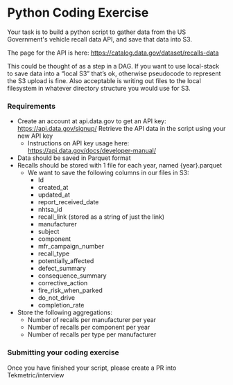 # Python Coding Exercise

Your task is to build a python script to gather data from the US Government's vehicle recall data API, and save that data into S3. 

The page for the API is here: https://catalog.data.gov/dataset/recalls-data

This could be thought of as a step in a DAG. If you want to use local-stack to save data into a “local S3” that’s ok, otherwise pseudocode to represent the S3 upload is fine. Also acceptable is writing out files to the local filesystem in whatever directory structure you would use for S3.

### Requirements
- Create an account at api.data.gov to get an API key: https://api.data.gov/signup/
Retrieve the API data in the script using your new API key
    - Instructions on API key usage here: https://api.data.gov/docs/developer-manual/
- Data should be saved in Parquet format
- Recalls should be stored with 1 file for each year, named {year}.parquet
    - We want to save the following columns in our files in S3:
        - Id
        - created_at
        - updated_at
        - report_received_date
        - nhtsa_id
        - recall_link (stored as a string of just the link)
        - manufacturer
        - subject
        - component
        - mfr_campaign_number
        - recall_type
        - potentially_affected
        - defect_summary
        - consequence_summary
        - corrective_action
        - fire_risk_when_parked
        - do_not_drive
        - completion_rate
- Store the following aggregations:
    - Number of recalls per manufacturer per year
    - Number of recalls per component per year
    - Number of recalls per type per manufacturer

### Submitting your coding exercise
Once you have finished your script, please create a PR into Tekmetric/interview